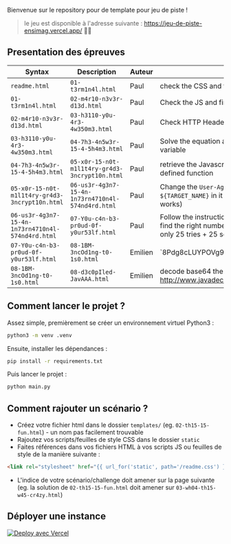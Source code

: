 Bienvenue sur le repository pour de template pour jeu de piste !

> le jeu est disponible à l'adresse suivante : https://jeu-de-piste-ensimag.vercel.app/ 🚀🔥

## Presentation des épreuves

| Syntax      | Description | Auteur | Solution
| ----------- | ----------- | ----------- |  ----------- |
| `readme.html`      | `01-t3rm1n4l.html`       | Paul | check the CSS and find the file |
| `01-t3rm1n4l.html`   | `02-m4r10-n3v3r-d13d.html`        | Paul | Check the JS and find the file |
| `02-m4r10-n3v3r-d13d.html`   | `03-h3110-y0u-4r3-4w350m3.html`        | Paul | Check HTTP Headers and find the `X-Flag` |
| `03-h3110-y0u-4r3-4w350m3.html`   | `04-7h3-4n5w3r-15-4-5h4m3.html`        | Paul | Solve the equation and send the result in the `result` variable |
| `04-7h3-4n5w3r-15-4-5h4m3.html`   | `05-x0r-15-n0t-m1l1t4ry-gr4d3-3ncrypt10n.html`        | Paul | retrieve the Javascript and XOR the bytes with the defined function |
| `05-x0r-15-n0t-m1l1t4ry-gr4d3-3ncrypt10n.html`   | `06-us3r-4g3n7-15-4n-1n73rn4710n4l-574nd4rd.html`        | Paul | Change the `User-Agent` to anything with `${TARGET_NAME}` in it (both lowercase/uppercase works) |
| `06-us3r-4g3n7-15-4n-1n73rn4710n4l-574nd4rd.html`   | `07-Y0u-c4n-b3-pr0ud-0f-y0ur53lf.html`       | Paul | Follow the instructions and create a small program to find the right number between 0 and 1000000 with only 25 tries + 25 seconds (dichotomy powa) |
| `07-Y0u-c4n-b3-pr0ud-0f-y0ur53lf.html`   | `08-1BM-3ncOd1ng-t0-1s0.html`        | Emilien | `8Pdg8cLUYPOVg9aE8ZWHYKPwYPGi8EuIo5STJQ== | base64 -d | iconv -f IBM-1047 -t ISO8859-1` |
| `08-1BM-3ncOd1ng-t0-1s0.html`   | `08-d3c0pIled-JavAAA.html`       | Emilien | decode base64 then use any java decompiler (like http://www.javadecompilers.com/) |

## Comment lancer le projet ?

Assez simple, premièrement se créer un environnement virtuel Python3 :

```bash
python3 -m venv .venv
```

Ensuite, installer les dépendances :

```bash
pip install -r requirements.txt
```

Puis lancer le projet :

```bash
python main.py
```

## Comment rajouter un scénario ?

- Créez votre fichier html dans le dossier `templates/` (eg. `02-th15-15-fun.html`) - un nom pas facilement trouvable
- Rajoutez vos scripts/feuilles de style CSS dans le dossier `static`
- Faites références dans vos fichiers HTML à vos scripts JS ou feuilles de style de la manière suivante : 

```html
<link rel="stylesheet" href="{{ url_for('static', path='/readme.css') }}">
```

- L'indice de votre scénario/challenge doit amener sur la page suivante (eg. la solution de `02-th15-15-fun.html` doit amener sur `03-wh04-th15-w45-cr4zy.html`)

## Déployer une instance
[![Deploy avec Vercel](https://vercel.com/button)](https://vercel.com/import/git?s=https%3A%2F%2Fgithub.com%2FEmilienMottet%2Fjeu-de-piste-ensimag.git&env=TARGET_NAME&env=DISPLAY_NAME)
